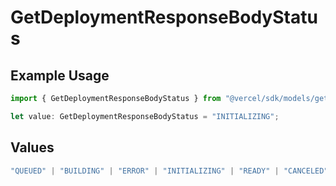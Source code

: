 # GetDeploymentResponseBodyStatus

## Example Usage

```typescript
import { GetDeploymentResponseBodyStatus } from "@vercel/sdk/models/getdeploymentop.js";

let value: GetDeploymentResponseBodyStatus = "INITIALIZING";
```

## Values

```typescript
"QUEUED" | "BUILDING" | "ERROR" | "INITIALIZING" | "READY" | "CANCELED"
```